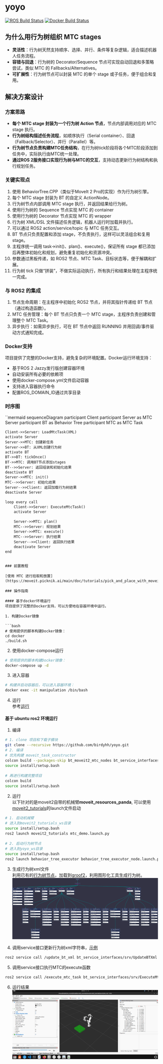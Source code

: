 # yoyo

[![ROS Build Status](https://github.com/birdyhh/yoyo/actions/workflows/ros_build.yml/badge.svg)](https://github.com/birdyhh/yoyo/actions/workflows/ros_build.yml)
[![Docker Build Status](https://github.com/birdyhh/yoyo/actions/workflows/docker_build.yml/badge.svg)](https://github.com/birdyhh/yoyo/actions/workflows/docker_build.yml)

## 为什么用行为树组织 MTC stages

* **灵活性**：行为树天然支持顺序、选择、并行、条件等复杂逻辑，适合描述机器人任务流程。
* **容错与回退**：行为树的 Decorator/Sequence 节点可实现自动回退和多策略尝试，类似 MTC 的 Fallbacks/Alternatives。
* **可扩展性**：行为树节点可以封装 MTC 的单个 stage 或子任务，便于组合和复用。

## 解决方案设计

### 方案思路

* **每个 MTC stage 封装为一个行为树 Action 节点**，节点内部调用对应的 MTC stage 执行。
* **行为树结构描述任务流程**，如顺序执行（Serial container）、回退（Fallback/Selector）、并行（Parallel）等。
* **行为树节点负责构建MTC任务结构**，在行为树tick阶段将各个MTC阶段添加到任务中，实际执行由MTC统一处理。
* **通过ROS 2服务接口实现行为树与MTC的交互**，支持动态更新行为树结构和执行规划任务。

### 关键实现点

1. 使用 BehaviorTree.CPP（类似于MoveIt 2 Pro的实现）作为行为树引擎。
2. 每个 MTC stage 封装为 BT 的自定义 ActionNode。
3. 行为树节点内部调用 MTC stage 执行，并返回结果给行为树。
4. 使用行为树的 Sequence 节点实现 MTC 的 container
5. 使用行为树的 Decorator 节点实现 MTC 的 wrapper
6. 行为树 XML/DSL 文件描述任务逻辑，机器人运行时加载并执行。
7. 可以通过 ROS2 action/service/topic 与 MTC 任务交互。
8. BT 节点只负责配置和添加 stage，不负责执行，这样可以灵活组合和复用 stage。
9. 主程序统一调用 task->init()、plan()、execute()，保证所有 stage 都已添加后再整体初始化和规划，避免重复初始化和资源冲突。
10. 参数通过黑板传递，如 ROS2 节点、MTC Task、目标状态等，便于解耦和扩展。
11. 行为树 tick 只做“拼装”，不做实际运动执行，所有执行和结果处理在主程序统一完成。

### 与 ROS2 的集成

1. 节点生命周期：在主程序中初始化 ROS2 节点，并将其指针传递给 BT 节点（通过构造函数）。
2. MTC 任务管理：每个 BT 节点只负责一个 MTC stage，主程序负责创建和管理整个 MTC Task。
3. 异步执行：如需异步执行，可在 BT 节点中返回 RUNNING 并用回调/事件驱动方式通知完成。

### Docker支持

项目提供了完整的Docker支持，避免复杂的环境配置。Docker运行环境支持：
- 基于ROS 2 Jazzy发行版创建容器环境
- 自动安装所有必要的依赖项
- 使用docker-compose.yml文件启动容器
- 支持进入容器执行命令
- 配置ROS_DOMAIN_ID通过共享目录

### 时序图

``mermaid
sequenceDiagram
    participant Client
    participant Server as MTC Server
    participant BT as Behavior Tree
    participant MTC as MTC Task
    
    Client->>Server: LoadMtcTask(XML)
    activate Server
    Server->>MTC: 创建新任务
    Server->>BT: 从XML创建行为树
    activate BT
    BT->>BT: tickOnce()
    BT->>MTC: 调用BT节点添加stages
    BT-->>Server: 返回组装和初始化结果
    deactivate BT
    Server->>MTC: init()
    MTC-->>Server: 初始化结果
    Server-->>Client: 返回加载行为树结果
    deactivate Server
    
    loop every call
        Client->>Server: ExecuteMtcTask()
        activate Server

        Server->>MTC: plan()
        MTC-->>Server: 规划结果
        Server->>MTC: execute()
        MTC-->>Server: 执行结果
        Server-->>Client: 返回执行结果
        deactivate Server
    end

```

### 前置教程

[使用 MTC 进行拾取和放置](https://moveit.picknik.ai/main/doc/tutorials/pick_and_place_with_moveit_task_constructor/pick_and_place_with_moveit_task_constructor.html)

### 操作指南

#### 基于docker环境运行
项目提供了完整的Docker支持，可以方便地在容器环境中运行。

1. 构建Docker镜像  

```bash
# 使用提供的脚本构建Docker镜像：
cd docker
./build.sh
```

2. 使用docker-compose运行

```bash
# 使用提供的脚本构建Docker镜像：
docker-compose up -d
```

3. 进入容器
```bash
# 构建并启动容器后，可以进入容器环境：
docker exec -it manipulation /bin/bash
```

4. 运行  
参考[运行](#demo)

#### 基于 ubuntu ros2 环境运行
1. 编译

```bash
# 1. clone 项目和下载子模块
git clone --recursive https://github.com/birdyhh/yoyo.git
# 2. 编译
# 优先构建 moveit_task_constructor
colcon build --packages-skip bt_moveit2_mtc_nodes bt_service_interfaces behavior_tree_executor --cmake-args -DCMAKE_BUILD_TYPE=Release
source install/setup.bash

# 再进行构建完整项目
colcon build 
source install/setup.bash
```

<a id="demo"></a>

2. 运行  
以下针对的是moveit2自带的机械臂**moveit_resources_panda**,
可以使用[moveit2_tutorials](https://github.com/moveit/moveit2_tutorials)的launch文件启动
```bash
# 1. 启动机械臂
# 进入到moveit2_tutorials_ws目录
source install/setup.bash
ros2 launch moveit2_tutorials mtc_demo.launch.py

# 2. 启动行为树节点
# 进入到yoyo_ws目录
source install/setup.bash
ros2 launch behavior_tree_executor behavior_tree_executor_node.launch.py
```

3. 生成行为树xml文件  
利用已有的[行为树节点](./src/behavior_tree_executor/tree/mtc_bt_node.btproj)，加载到[groof2](https://www.behaviortree.dev/groot/)，利用图形化工具生成行为树。
![](./img/groot_tree.png)

4. 调用service接口更新行为树xml字符串，[示例](./src/behavior_tree_executor/tree/example.xml)
```bash
ros2 service call /update_bt_xml bt_service_interfaces/srv/UpdateBTXml  "{xml: '{替换为行为树的xml字符串}'}"
```

5. 调用service接口执行MTC的execute函数
```bash
ros2 service call /execute_mtc_task bt_service_interfaces/srv/ExecuteMtcTask
```

6. 运行结果
![](./img/pick_and_place.gif)